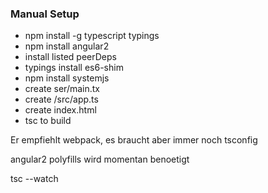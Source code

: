### Manual Setup

- npm install -g typescript typings
- npm install angular2
- install listed peerDeps
- typings install es6-shim
- npm install systemjs
- create ser/main.tx
- create /src/app.ts
- create index.html
- tsc to build


Er empfiehlt webpack, es braucht aber immer noch tsconfig 

angular2 polyfills wird momentan benoetigt


tsc --watch